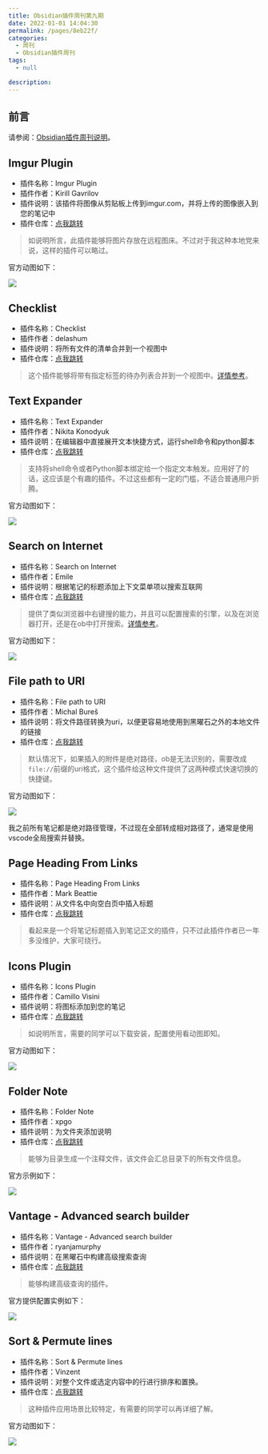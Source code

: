 ```yaml
---
title: Obsidian插件周刊第九期
date: 2022-01-01 14:04:30
permalink: /pages/8eb22f/
categories: 
  - 周刊
  - Obsidian插件周刊
tags: 
  - null

description: 
---
```


## 前言

请参阅：[Obsidian插件周刊说明](http://fsvip.gitee.io/hexo-theme-fluid//pages/bcc523/)。

## Imgur Plugin

- 插件名称：Imgur Plugin
- 插件作者：Kirill Gavrilov
- 插件说明：该插件将图像从剪贴板上传到imgur.com，并将上传的图像嵌入到您的笔记中
- 插件仓库：[点我跳转](https://github.com/gavvvr/obsidian-imgur-plugin)


>如说明所言，此插件能够将图片存放在远程图床。不过对于我这种本地党来说，这样的插件可以略过。

官方动图如下：

![](http://t.eryajf.net/imgs/2021/12/ec9860917e02f489.gif)

## Checklist

- 插件名称：Checklist
- 插件作者：delashum
- 插件说明：将所有文件的清单合并到一个视图中
- 插件仓库：[点我跳转](https://github.com/delashum/obsidian-checklist-plugin)

>这个插件能够将带有指定标签的待办列表合并到一个视图中。[详情参考](http://fsvip.gitee.io/hexo-theme-fluid//pages/6ed7fe/#checklist)。

## Text Expander

- 插件名称：Text Expander
- 插件作者：Nikita Konodyuk
- 插件说明：在编辑器中直接展开文本快捷方式，运行shell命令和python脚本
- 插件仓库：[点我跳转](https://github.com/konodyuk/obsidian-text-expander)

>支持将shell命令或者Python脚本绑定给一个指定文本触发。应用好了的话，这应该是个有趣的插件。不过这些都有一定的门槛，不适合普通用户折腾。

官方动图如下： 

![](http://t.eryajf.net/imgs/2021/12/8721b16528858b5b.gif)

## Search on Internet

- 插件名称：Search on Internet
- 插件作者：Emile
- 插件说明：根据笔记的标题添加上下文菜单项以搜索互联网
- 插件仓库：[点我跳转](https://github.com/HEmile/obsidian-search-on-internet)

>提供了类似浏览器中右键搜的能力，并且可以配置搜索的引擎，以及在浏览器打开，还是在ob中打开搜索。[详情参考](http://fsvip.gitee.io/hexo-theme-fluid//pages/6ed7fe/#search-on-internet)。

官方动图如下： 

![](http://t.eryajf.net/imgs/2021/12/eecf654371bb04b9.gif)

## File path to URI

- 插件名称：File path to URI
- 插件作者：Michal Bureš
- 插件说明：将文件路径转换为uri，以便更容易地使用到黑曜石之外的本地文件的链接
- 插件仓库：[点我跳转](https://github.com/MichalBures/obsidian-file-path-to-uri)

>默认情况下，如果插入的附件是绝对路径，ob是无法识别的，需要改成`file://`前缀的uri格式，这个插件给这种文件提供了这两种模式快速切换的快捷键。

官方动图如下： 

![](http://t.eryajf.net/imgs/2021/12/dedd030205fa18da.gif)

我之前所有笔记都是绝对路径管理，不过现在全部转成相对路径了，通常是使用vscode全局搜索并替换。

## Page Heading From Links

- 插件名称：Page Heading From Links
- 插件作者：Mark Beattie
- 插件说明：从文件名中向空白页中插入标题
- 插件仓库：[点我跳转](https://github.com/beet/page-headings-obsidian-plugin)

> 看起来是一个将笔记标题插入到笔记正文的插件，只不过此插件作者已一年多没维护，大家可绕行。

## Icons Plugin

- 插件名称：Icons Plugin
- 插件作者：Camillo Visini
- 插件说明：将图标添加到您的笔记
- 插件仓库：[点我跳转](https://github.com/visini/obsidian-icons-plugin)

>如说明所言，需要的同学可以下载安装，配置使用看动图即知。

官方动图如下： 

![](http://t.eryajf.net/imgs/2021/12/1579ff552ef6cab6.gif)

## Folder Note

- 插件名称：Folder Note
- 插件作者：xpgo
- 插件说明：为文件夹添加说明
- 插件仓库：[点我跳转](https://github.com/xpgo/obsidian-folder-note-plugin)

>能够为目录生成一个注释文件，该文件会汇总目录下的所有文件信息。

官方示例如下： 

![](http://t.eryajf.net/imgs/2021/12/768d1288f2fccf6c.png)


## Vantage - Advanced search builder

- 插件名称：Vantage - Advanced search builder
- 插件作者：ryanjamurphy
- 插件说明：在黑曜石中构建高级搜索查询
- 插件仓库：[点我跳转](https://github.com/ryanjamurphy/vantage-obsidian)

>能够构建高级查询的插件。

官方提供配置实例如下：

![](http://t.eryajf.net/imgs/2021/12/1f86eee61241c662.png)

## Sort & Permute lines

- 插件名称：Sort & Permute lines
- 插件作者：Vinzent
- 插件说明：对整个文件或选定内容中的行进行排序和置换。
- 插件仓库：[点我跳转](https://github.com/Vinzent03/obsidian-sort-and-permute-lines)

>这种插件应用场景比较特定，有需要的同学可以再详细了解。

官方动图如下： 

![](http://t.eryajf.net/imgs/2021/12/4914c345cc9224cc.gif)
